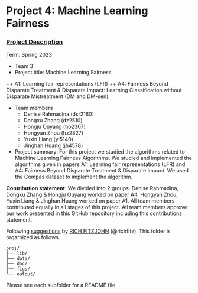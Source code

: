 # Project 4: Machine Learning Fairness

### [Project Description](doc/project4_desc.md)

Term: Spring 2023

+ Team 3
+ Project title: Machine Learning Fairness 


++ A1: Learning fair representations (LFR)
++ A4: Fairness Beyond Disparate Treatment & Disparate Impact: Learning Classification without Disparate Mistreatment (DM and DM-sen)

+ Team members
	+ Denise Rahmadina (dsr2160)
	+ Dongxu Zhang (dz2510)
	+ Hongju Ouyang (ho2307)
	+ Hongyan Zhou (hz2827)
	+ Yuxin Liang (yl5140)
	+ Jinghan Huang (jh4578)
+ Project summary: For this project we studied the algorithms related to Machine Learning Fairness Algorithms. We studied and implemented the algorithms given in papers A1: Learning fair representations (LFR) and A4: Fairness Beyond Disparate Treatment & Disparate Impact. We used the Compas dataset to implement the algorithm.
	

**Contribution statement**: We divided into 2 groups. Denise Rahmadina, Dongxu Zhang & Hongju Ouyang worked on paper A4. Hongyan Zhou, Yuxin Liang & Jinghan Huang worked on paper A1. All team members contributed equally in all stages of this project. All team members approve our work presented in this GitHub repository including this contributions statement.

Following [suggestions](http://nicercode.github.io/blog/2013-04-05-projects/) by [RICH FITZJOHN](http://nicercode.github.io/about/#Team) (@richfitz). This folder is orgarnized as follows.

```
proj/
├── lib/
├── data/
├── doc/
├── figs/
└── output/
```

Please see each subfolder for a README file.
